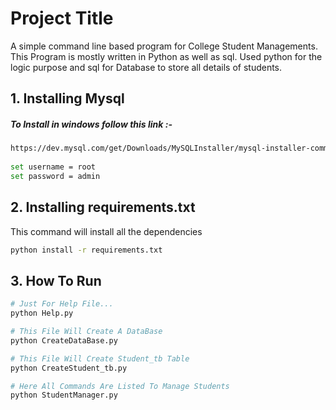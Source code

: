 
# Project Title

A simple command line based program for College Student Managements.
This Program is mostly written in Python as well as sql.
Used python for the logic purpose and sql for Database to store all details of students.

## 1. Installing Mysql

##### To Install in windows follow this link :-
```bash
https://dev.mysql.com/get/Downloads/MySQLInstaller/mysql-installer-community-8.0.31.0.msi
    
set username = root
set password = admin
```
## 2. Installing requirements.txt

This command will install all the dependencies
```bash
python install -r requirements.txt
```
## 3. How To Run

```bash
# Just For Help File...
python Help.py

# This File Will Create A DataBase
python CreateDataBase.py

# This File Will Create Student_tb Table
python CreateStudent_tb.py

# Here All Commands Are Listed To Manage Students
python StudentManager.py
```
